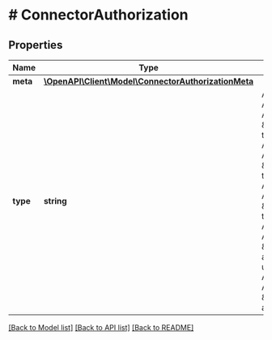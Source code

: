 # # ConnectorAuthorization

## Properties

Name | Type | Description | Notes
------------ | ------------- | ------------- | -------------
**meta** | [**\OpenAPI\Client\Model\ConnectorAuthorizationMeta**](ConnectorAuthorizationMeta.md) |  | [optional]
**type** | **string** | Authorization type identifier user AuthorizationUser  AuthorizationUser \&quot;User\&quot; authorization type identifier token AuthorizationToken AuthorizationToken \&quot;Token\&quot; authorization type identifier other AuthorizationOther  AuthorizationOther \&quot;Other\&quot; authorization type identifier user-mfa AuthorizationUserMfa  AuthorizationUserMfa \&quot;UserMfa\&quot; authorization type identifier user-mfa-intermittent AuthorizationUserMfaIntermittent AuthorizationUserMfaIntermittent \&quot;UserMfaIntermittent\&quot; authorization type identifier |

[[Back to Model list]](../../README.md#models) [[Back to API list]](../../README.md#endpoints) [[Back to README]](../../README.md)
